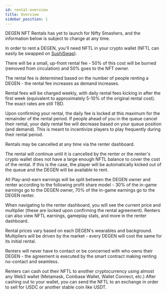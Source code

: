 ```yaml
---
id: rental-overview
title: Overview
sidebar_position: 1
---
```


DEGEN NFT Rentals has yet to launch for Nifty Smashers, and the information below is subject to change at any time.

In order to rent a DEGEN, you'll need NFTL in your crypto wallet (NFTL can easily be swapped on [SushiSwap](https://sushi.com/)).

There will be a small, up-front rental fee - 50% of this cost will be burned (removed from circulation) and 50% goes to the NFT owner.

The rental fee is determined based on the number of people renting a DEGEN - the rental fee increases as demand increases.

Rental fees will be charged weekly, with daily rental fees kicking in after the first week (equivalent to approximately 5-10% of the original rental cost). The exact rates are still TBD.

Upon confirming your rental, the daily fee is locked at this maximum for the remainder of the rental period. If people ahead of you in the queue cancel their rental, your daily rental fee will decrease based on your queue position (and demand). This is meant to incentivize players to play frequently during their rental period.

Rentals may be cancelled at any time via the renter dashboard.

The rental will continue until it is cancelled by the renter or the renter's crypto wallet does not have a large enough NFTL balance to cover the cost of the rental. If this is the case, the player will be automatically kicked out of the queue and the DEGEN will be available to rent.

All Play-and-earn earnings will be split between the DEGEN owner and renter according to the following profit share model - 30% of the in-game earnings go to the DEGEN owner, 70% of the in-game earnings go to the DEGEN renter.

When navigating to the renter dashboard, you will see the current price and multiplier (these are locked upon confirming the rental agreement). Renters can also view NFTL earnings, gameplay stats, and more in the renter dashboard.

Rental prices vary based on each DEGEN's wearables and background. Multipliers will be driven by the market - every DEGEN will cost the same for its initial rental.

Renters will never have to contact or be concerned with who owns their DEGEN - the agreement is executed by the smart contract making renting no-contact and seamless.

Renters can cash out their NFTL to another cryptocurrency using almost any Web3 wallet (Metamask, Coinbase Wallet, Wallet Connect, etc.) After cashing out to your wallet, you can send the NFTL to an exchange in order to sell for USDC or another stable coin like USDT.
